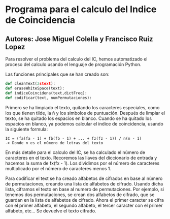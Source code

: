 Programa para el calculo del Indice de Coincidencia
===================================================

Autores:
Jose Miguel Colella y Francisco Ruiz Lopez
---------------------------------------------------

Para resolver el problema del calculo del IC, hemos automatizado el proceso
del calculo usando el lenguaje de programación Python.

Las funciones principales que se han creado son:

```python
def cleanText(2stext):
def eraseWhiteSpace(text):
def indiceCoincidena(text,dictFreq):
def codificar(text, numPermutaciones):
```

Primero se ha limpiado el texto, quitando los caracteres especiales, como
los que tienen tilde, la ñ y los simbolos de puntuación. Después de limpiar
el texto, se ha quitado los espacios en blanco. Cuando se ha quitado los espacios
en blanco, ya podemos calcular el indice de coincidencia, usando la siguiente formula:

```
IC = (fa(fa - 1) + fb(fb - 1) + ... + fz(fz - 1)) / n(n - 1)
-> Donde n es el número de letras del texto
```


En más detalle para el calculo del IC, se ha calculado el número de caracteres
en el texto. Recoremos las llaves del diccionario de entrada y hacemos la suma
de fx(fx - 1). Los dividimos por el número de caracteres multiplicado por el
número de caracteres menos 1.

Para codificar el text se ha creado alfabetos de cifrados en base al número
de permutaciones, creando una lista de alfabetos de cifrado. Usando dicha lista,
ciframos el texto en base al numero de permutaciones. Por ejemplo, si tenemos
dos permutaciones, se crean dos alfabetos de cifrado, que se guardan en la lista
de alfabetos de cifrado. Ahora el primer caracter se cifra con el primer alfabeto,
el segundo alfabeto, el tercer caracter con el primer alfabeto, etc...
Se devuelve el texto cifrado.









